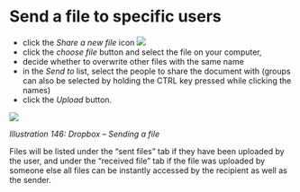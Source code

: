 # Send a file to specific users

* click the _Share a new file_ icon ![](../../.gitbook/assets/graphics271.png)
* click the _choose file_ button and select the file on your computer,
* decide whether to overwrite other files with the same name
* in the _Send to_ list, select the people to share the document with \(groups can also be selected by holding the CTRL key pressed while clicking the names\)
* click the _Upload_ button.

![](../../.gitbook/assets/images203.png)

_Illustration 146: Dropbox – Sending a file_

Files will be listed under the “sent files” tab if they have been uploaded by the user, and under the “received file” tab if the file was uploaded by someone else all files can be instantly accessed by the recipient as well as the sender.


